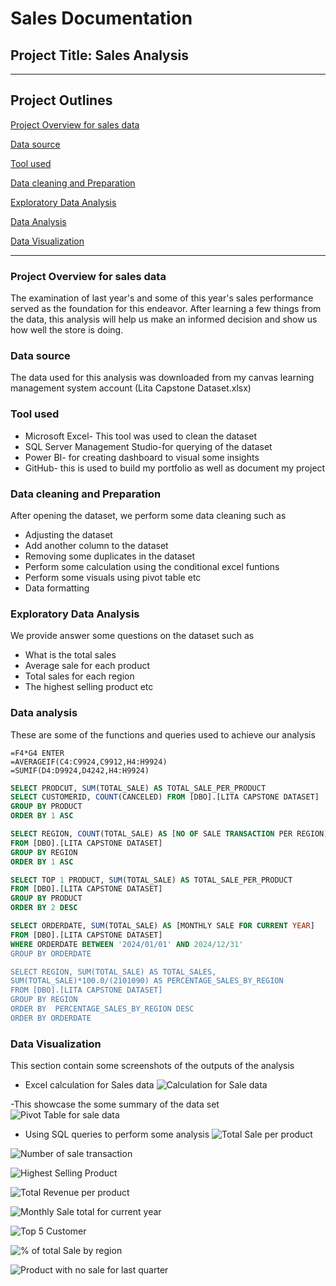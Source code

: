 # Sales Documentation
## Project Title: Sales Analysis
---
## Project Outlines

[Project Overview for sales data](#project-overview-for-sale-data)

[Data source](#data-source)

[Tool used](#tool-used)

[Data cleaning and Preparation](#data-cleaning-and-preparation)

[Exploratory Data Analysis](#exploratory-data-analysis)

[Data Analysis](#data-analysis)

[Data Visualization](#data-visualization)

---
### Project Overview for sales data
The examination of last year's and some of this year's sales performance served as the foundation for this endeavor. After learning a few things from the data, this analysis will help us make an informed decision and show us how well the store is doing.

### Data source
The data used for this analysis was downloaded from my canvas learning management system account (Lita Capstone Dataset.xlsx)

### Tool used  
- Microsoft Excel- This tool was used to clean the dataset 
- SQL Server Management Studio-for querying of the dataset 
- Power BI- for creating dashboard to visual some insights
- GitHub- this is used to build my portfolio as well as document my project

### Data cleaning and Preparation
After opening the dataset, we perform some data cleaning such as
- Adjusting the dataset
- Add another column to the dataset
- Removing some duplicates in the dataset
- Perform some calculation using the conditional excel funtions
- Perform some visuals using pivot table etc
- Data formatting
### Exploratory Data Analysis 
We provide answer some questions on the dataset such as 
- What is the total sales
- Average sale for each product
- Total sales for each region 
- The highest selling product etc

### Data analysis
These are some of the functions and queries used to achieve our analysis
```Excel 
=F4*G4 ENTER
=AVERAGEIF(C4:C9924,C9912,H4:H9924)
=SUMIF(D4:D9924,D4242,H4:H9924)
```
```SQL 
SELECT PRODCUT, SUM(TOTAL_SALE) AS TOTAL_SALE_PER_PRODUCT
SELECT CUSTOMERID, COUNT(CANCELED) FROM [DBO].[LITA CAPSTONE DATASET]
GROUP BY PRODUCT
ORDER BY 1 ASC

SELECT REGION, COUNT(TOTAL_SALE) AS [NO OF SALE TRANSACTION PER REGION]
FROM [DBO].[LITA CAPSTONE DATASET]
GROUP BY REGION
ORDER BY 1 ASC

SELECT TOP 1 PRODUCT, SUM(TOTAL_SALE) AS TOTAL_SALE_PER_PRODUCT
FROM [DBO].[LITA CAPSTONE DATASET]
GROUP BY PRODUCT
ORDER BY 2 DESC

SELECT ORDERDATE, SUM(TOTAL_SALE) AS [MONTHLY SALE FOR CURRENT YEAR]
FROM [DBO].[LITA CAPSTONE DATASET]
WHERE ORDERDATE BETWEEN '2024/01/01' AND 2024/12/31'
GROUP BY ORDERDATE

SELECT REGION, SUM(TOTAL_SALE) AS TOTAL_SALES,
SUM(TOTAL_SALE)*100.0/(2101090) AS PERCENTAGE_SALES_BY_REGION
FROM [DBO].[LITA CAPSTONE DATASET]
GROUP BY REGION
ORDER BY  PERCENTAGE_SALES_BY_REGION DESC
ORDER BY ORDERDATE

```

### Data Visualization
This section contain some screenshots of the outputs of the analysis

- Excel calculation for Sales data
![Calculation for Sale data](https://github.com/user-attachments/assets/5aa8a915-8ff7-4f86-96c5-96e49de64896)

-This showcase the some summary of the data set 
![Pivot Table for sale data](https://github.com/user-attachments/assets/9fe9bf78-4b68-4b61-89d4-7c65a57702f4)

- Using SQL queries to perform some analysis 
![Total Sale per product](https://github.com/user-attachments/assets/35a20098-e91a-4df0-b98e-6ab30615bd64)


![Number of sale transaction](https://github.com/user-attachments/assets/53d4f1a0-ca97-45bc-9322-59f33958d726)


![Highest Selling Product](https://github.com/user-attachments/assets/3537e421-fbc6-4a3f-bbe9-0c97fe6de9cf)


![Total Revenue per product](https://github.com/user-attachments/assets/c1de693f-fcf2-4cc0-8a5b-f9f392731323)


![Monthly Sale total for current year](https://github.com/user-attachments/assets/cbdeb6f3-ead2-4621-9307-fafdacd92aad)


![Top 5 Customer](https://github.com/user-attachments/assets/49ffb68f-615d-4f32-9657-daba1173bbea)


![% of total Sale by region](https://github.com/user-attachments/assets/7e64a5ed-d42e-448c-b8a6-e8d849541eff)


![Product with no sale for last quarter](https://github.com/user-attachments/assets/701ccf70-def7-4410-b654-a8a76553be4a)

